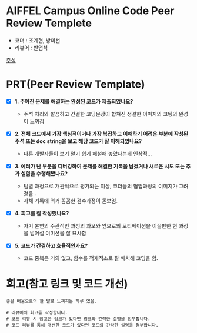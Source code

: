 # AIFFEL Campus Online Code Peer Review Templete
- 코더 : 조계현, 방미선
- 리뷰어 : 반업석

[주석](코아반조.png)
# PRT(Peer Review Template)
- [X]  **1. 주어진 문제를 해결하는 완성된 코드가 제출되었나요?**
    - 주석 처리와 깔끔하고 간결한 코딩문장이 합쳐진 정결한 이미지의 코팅의 완성이 느껴짐
      
- [X]  **2. 전체 코드에서 가장 핵심적이거나 가장 복잡하고 이해하기 어려운 부분에 작성된 
주석 또는 doc string을 보고 해당 코드가 잘 이해되었나요?**
    - 다른 개발자들이 보기 알기 쉽게 해설해 놓았다는게 인상적...
        
- [X]  **3. 에러가 난 부분을 디버깅하여 문제를 해결한 기록을 남겼거나
새로운 시도 또는 추가 실험을 수행해봤나요?**
    - 팀별 과정으로 개관적으로 평가되는 이상, 코더들의 협업과정의 이미지가 그려졌음..
    - 자체 기록에 의거 꼼꼼한 검수과정이 돋보임.
        
- [X]  **4. 회고를 잘 작성했나요?**
    - 자기 본연의 주관적인 과정의 과오와 앞으로의 모티베이션을 이끌만한 현 과정을 넘어설 이미션을 잘 묘사함
        
- [X]  **5. 코드가 간결하고 효율적인가요?**
    - 코드 중복은 거의 없고, 함수를 적재적소로 잘 배치해 코딩을 함.
       

# 회고(참고 링크 및 코드 개선)
```오늘 처음 코딩에, 시스템 프로세스에 적응하는데 있어,어려움이 많았던 하루였고, 앞으로 배워야 할 스킬도 먼치 앞에 있지만,
좋은 배움으로의 한 발로 느껴지는 하루 였음.

# 리뷰어의 회고를 작성합니다.
# 코드 리뷰 시 참고한 링크가 있다면 링크와 간략한 설명을 첨부합니다.
# 코드 리뷰를 통해 개선한 코드가 있다면 코드와 간략한 설명을 첨부합니다.
```
